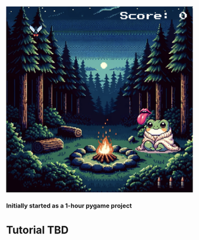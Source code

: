 ![sample image](https://raw.githubusercontent.com/adrienn3/cozy_frog/main/sample.png)

### Initially started as a 1-hour pygame project

# Tutorial TBD
